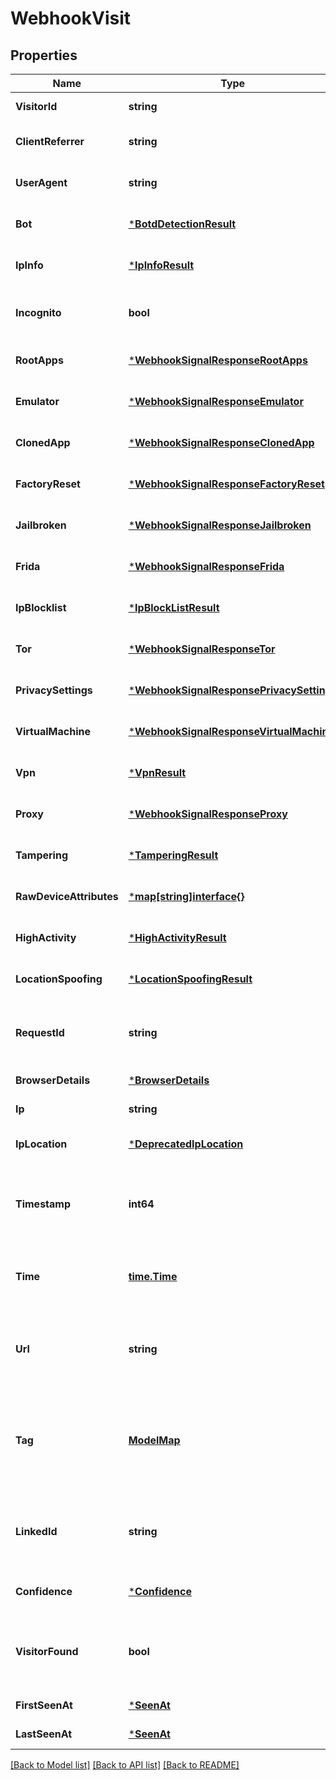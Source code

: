 # WebhookVisit

## Properties
Name | Type | Description | Notes
------------ | ------------- | ------------- | -------------
**VisitorId** | **string** |  | [default to null]
**ClientReferrer** | **string** |  | [optional] [default to null]
**UserAgent** | **string** |  | [optional] [default to null]
**Bot** | [***BotdDetectionResult**](BotdDetectionResult.md) |  | [optional] [default to null]
**IpInfo** | [***IpInfoResult**](IpInfoResult.md) |  | [optional] [default to null]
**Incognito** | **bool** | Flag if user used incognito session. | [default to null]
**RootApps** | [***WebhookSignalResponseRootApps**](WebhookSignalResponseRootApps.md) |  | [optional] [default to null]
**Emulator** | [***WebhookSignalResponseEmulator**](WebhookSignalResponseEmulator.md) |  | [optional] [default to null]
**ClonedApp** | [***WebhookSignalResponseClonedApp**](WebhookSignalResponseClonedApp.md) |  | [optional] [default to null]
**FactoryReset** | [***WebhookSignalResponseFactoryReset**](WebhookSignalResponseFactoryReset.md) |  | [optional] [default to null]
**Jailbroken** | [***WebhookSignalResponseJailbroken**](WebhookSignalResponseJailbroken.md) |  | [optional] [default to null]
**Frida** | [***WebhookSignalResponseFrida**](WebhookSignalResponseFrida.md) |  | [optional] [default to null]
**IpBlocklist** | [***IpBlockListResult**](IpBlockListResult.md) |  | [optional] [default to null]
**Tor** | [***WebhookSignalResponseTor**](WebhookSignalResponseTor.md) |  | [optional] [default to null]
**PrivacySettings** | [***WebhookSignalResponsePrivacySettings**](WebhookSignalResponsePrivacySettings.md) |  | [optional] [default to null]
**VirtualMachine** | [***WebhookSignalResponseVirtualMachine**](WebhookSignalResponseVirtualMachine.md) |  | [optional] [default to null]
**Vpn** | [***VpnResult**](VpnResult.md) |  | [optional] [default to null]
**Proxy** | [***WebhookSignalResponseProxy**](WebhookSignalResponseProxy.md) |  | [optional] [default to null]
**Tampering** | [***TamperingResult**](TamperingResult.md) |  | [optional] [default to null]
**RawDeviceAttributes** | [***map[string]interface{}**](map.md) |  | [optional] [default to null]
**HighActivity** | [***HighActivityResult**](HighActivityResult.md) |  | [optional] [default to null]
**LocationSpoofing** | [***LocationSpoofingResult**](LocationSpoofingResult.md) |  | [optional] [default to null]
**RequestId** | **string** | Unique identifier of the user's identification request. | [default to null]
**BrowserDetails** | [***BrowserDetails**](BrowserDetails.md) |  | [default to null]
**Ip** | **string** |  | [default to null]
**IpLocation** | [***DeprecatedIpLocation**](DeprecatedIPLocation.md) |  | [optional] [default to null]
**Timestamp** | **int64** | Timestamp of the event with millisecond precision in Unix time. | [default to null]
**Time** | [**time.Time**](time.Time.md) | Time expressed according to ISO 8601 in UTC format. | [default to null]
**Url** | **string** | Page URL from which the identification request was sent. | [default to null]
**Tag** | [**ModelMap**](interface{}.md) | A customer-provided value or an object that was sent with identification request. | [default to null]
**LinkedId** | **string** | A customer-provided id that was sent with identification request. | [optional] [default to null]
**Confidence** | [***Confidence**](Confidence.md) |  | [optional] [default to null]
**VisitorFound** | **bool** | Attribute represents if a visitor had been identified before. | [default to null]
**FirstSeenAt** | [***SeenAt**](SeenAt.md) |  | [default to null]
**LastSeenAt** | [***SeenAt**](SeenAt.md) |  | [default to null]

[[Back to Model list]](../README.md#documentation-for-models) [[Back to API list]](../README.md#documentation-for-api-endpoints) [[Back to README]](../README.md)

